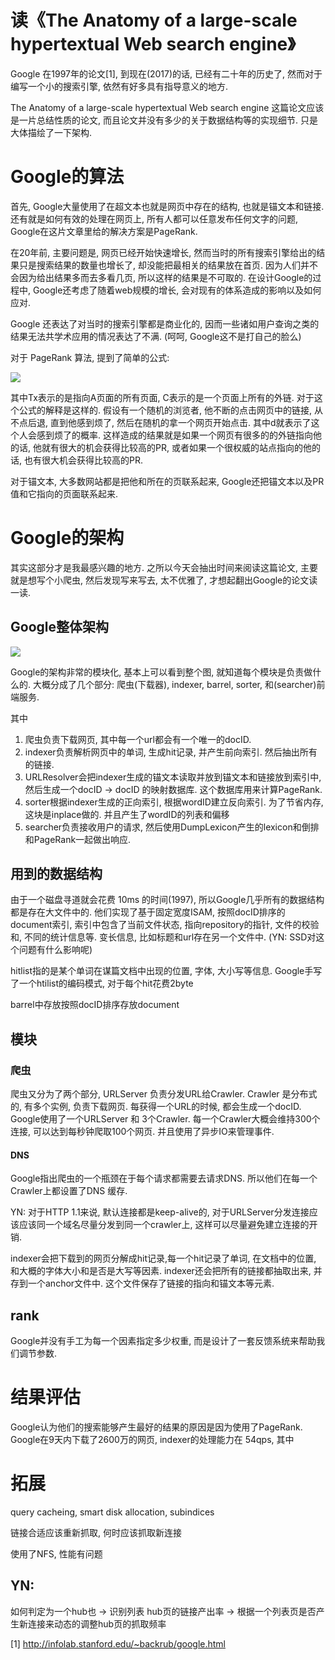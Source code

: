 # 读《The Anatomy of a large-scale hypertextual Web search engine》

<!--
ID: 718ccc86-4118-4374-9810-144fd6efc7bf
Status: publish
Date: 2018-04-13T05:48:00
Modified: 2020-05-16T11:35:40
wp_id: 449
-->

Google 在1997年的论文[1], 到现在(2017)的话, 已经有二十年的历史了, 然而对于编写一个小的搜索引擎, 依然有好多具有指导意义的地方.

The Anatomy of a large-scale hypertextual Web search engine 这篇论文应该是一片总结性质的论文, 而且论文并没有多少的关于数据结构等的实现细节. 只是大体描绘了一下架构.

# Google的算法

首先, Google大量使用了在超文本也就是网页中存在的结构, 也就是锚文本和链接. 还有就是如何有效的处理在网页上, 所有人都可以任意发布任何文字的问题, Google在这片文章里给的解决方案是PageRank.

在20年前, 主要问题是, 网页已经开始快速增长, 然而当时的所有搜索引擎给出的结果只是搜索结果的数量也增长了, 却没能把最相关的结果放在首页. 因为人们并不会因为给出结果多而去多看几页, 所以这样的结果是不可取的. 在设计Google的过程中, Google还考虑了随着web规模的增长, 会对现有的体系造成的影响以及如何应对.

Google 还表达了对当时的搜索引擎都是商业化的, 因而一些诸如用户查询之类的结果无法共学术应用的情况表达了不满. (呵呵, Google这不是打自己的脸么)

对于 PageRank 算法, 提到了简单的公式:

![](https://ws1.sinaimg.cn/large/006tKfTcly1fqazehy4zdj30im02mmxd.jpg)

其中Tx表示的是指向A页面的所有页面, C表示的是一个页面上所有的外链. 对于这个公式的解释是这样的. 假设有一个随机的浏览者, 他不断的点击网页中的链接, 从不点后退, 直到他感到烦了, 然后在随机的拿一个网页开始点击. 其中d就表示了这个人会感到烦了的概率. 这样造成的结果就是如果一个网页有很多的的外链指向他的话, 他就有很大的机会获得比较高的PR, 或者如果一个很权威的站点指向的他的话, 也有很大机会获得比较高的PR.

对于锚文本, 大多数网站都是把他和所在的页联系起来, Google还把锚文本以及PR值和它指向的页面联系起来.

# Google的架构

其实这部分才是我最感兴趣的地方. 之所以今天会抽出时间来阅读这篇论文, 主要就是想写个小爬虫, 然后发现写来写去, 太不优雅了, 才想起翻出Google的论文读一读.

## Google整体架构

![](https://ws2.sinaimg.cn/large/006tKfTcly1fqazes7038j30gn0iitbl.jpg)

Google的架构非常的模块化, 基本上可以看到整个图, 就知道每个模块是负责做什么的. 大概分成了几个部分: 爬虫(下载器), indexer, barrel, sorter, 和(searcher)前端服务. 

其中

1. 爬虫负责下载网页, 其中每一个url都会有一个唯一的docID.
2. indexer负责解析网页中的单词, 生成hit记录, 并产生前向索引. 然后抽出所有的链接.
3. URLResolver会把indexer生成的锚文本读取并放到锚文本和链接放到索引中, 然后生成一个docID -> docID 的映射数据库. 这个数据库用来计算PageRank.
4. sorter根据indexer生成的正向索引, 根据wordID建立反向索引. 为了节省内存, 这块是inplace做的. 并且产生了wordID的列表和偏移
5. searcher负责接收用户的请求, 然后使用DumpLexicon产生的lexicon和倒排和PageRank一起做出响应.


## 用到的数据结构

由于一个磁盘寻道就会花费 10ms 的时间(1997), 所以Google几乎所有的数据结构都是存在大文件中的. 他们实现了基于固定宽度ISAM, 按照docID排序的document索引, 索引中包含了当前文件状态, 指向repository的指针, 文件的校验和, 不同的统计信息等. 变长信息, 比如标题和url存在另一个文件中. (YN: SSD对这个问题有什么影响呢)

hitlist指的是某个单词在谋篇文档中出现的位置, 字体, 大小写等信息. Google手写了一个htilist的编码模式, 对于每个hit花费2byte

barrel中存放按照docID排序存放document


## 模块

### 爬虫

爬虫又分为了两个部分, URLServer 负责分发URL给Crawler. Crawler 是分布式的, 有多个实例, 负责下载网页. 每获得一个URL的时候, 都会生成一个docID. Google使用了一个URLServer 和 3个Crawler. 每一个Crawler大概会维持300个连接, 可以达到每秒钟爬取100个网页. 并且使用了异步IO来管理事件.

#### DNS

Google指出爬虫的一个瓶颈在于每个请求都需要去请求DNS. 所以他们在每一个Crawler上都设置了DNS 缓存.


YN: 对于HTTP 1.1来说, 默认连接都是keep-alive的, 对于URLServer分发连接应该应该同一个域名尽量分发到同一个crawler上, 这样可以尽量避免建立连接的开销.


indexer会把下载到的网页分解成hit记录,每一个hit记录了单词, 在文档中的位置, 和大概的字体大小和是否是大写等因素. indexer还会把所有的链接都抽取出来, 并存到一个anchor文件中. 这个文件保存了链接的指向和锚文本等元素.

## rank

Google并没有手工为每一个因素指定多少权重, 而是设计了一套反馈系统来帮助我们调节参数.

# 结果评估

Google认为他们的搜索能够产生最好的结果的原因是因为使用了PageRank. Google在9天内下载了2600万的网页, indexer的处理能力在 54qps, 其中

# 拓展

query cacheing, smart disk allocation, subindices

链接合适应该重新抓取, 何时应该抓取新连接

使用了NFS, 性能有问题

## YN:

如何判定为一个hub也 -> 识别列表
hub页的链接产出率 -> 根据一个列表页是否产生新连接来动态的调整hub页的抓取频率

[1] http://infolab.stanford.edu/~backrub/google.html